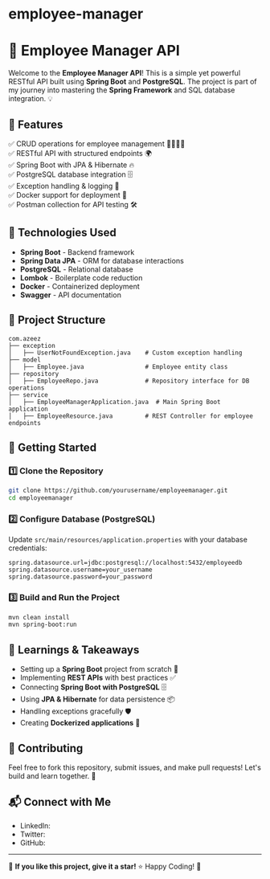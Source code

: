 # employee-manager
# 🚀 Employee Manager API

Welcome to the **Employee Manager API**! This is a simple yet powerful RESTful API built using **Spring Boot** and **PostgreSQL**. The project is part of my journey into mastering the **Spring Framework** and SQL database integration. 💡

## 📌 Features

✅ CRUD operations for employee management 👨‍💼👩‍💼  
✅ RESTful API with structured endpoints 🌍  
✅ Spring Boot with JPA & Hibernate 🔥  
✅ PostgreSQL database integration 🗄️  
✅ Exception handling & logging 📜  
✅ Docker support for deployment 🐳  
✅ Postman collection for API testing 🛠️  

## 🎯 Technologies Used

- **Spring Boot** - Backend framework
- **Spring Data JPA** - ORM for database interactions
- **PostgreSQL** - Relational database
- **Lombok** - Boilerplate code reduction
- **Docker** - Containerized deployment
- **Swagger** - API documentation

## 📂 Project Structure

```
com.azeez
├── exception
│   ├── UserNotFoundException.java    # Custom exception handling
├── model
│   ├── Employee.java                 # Employee entity class
├── repository
│   ├── EmployeeRepo.java             # Repository interface for DB operations
├── service
│   ├── EmployeeManagerApplication.java  # Main Spring Boot application
│   ├── EmployeeResource.java         # REST Controller for employee endpoints
```

## 🚀 Getting Started

### 1️⃣ Clone the Repository
```sh
git clone https://github.com/yourusername/employeemanager.git
cd employeemanager
```

### 2️⃣ Configure Database (PostgreSQL)
Update `src/main/resources/application.properties` with your database credentials:
```properties
spring.datasource.url=jdbc:postgresql://localhost:5432/employeedb
spring.datasource.username=your_username
spring.datasource.password=your_password
```

### 3️⃣ Build and Run the Project
```sh
mvn clean install
mvn spring-boot:run
```


## 📜 Learnings & Takeaways
- Setting up a **Spring Boot** project from scratch 🔨
- Implementing **REST APIs** with best practices ✅
- Connecting **Spring Boot with PostgreSQL** 🗄️
- Using **JPA & Hibernate** for data persistence 📦
- Handling exceptions gracefully 🛡️
- Creating **Dockerized applications** 🐳

## 🤝 Contributing
Feel free to fork this repository, submit issues, and make pull requests! Let's build and learn together. 🚀

## 📬 Connect with Me
- LinkedIn: 
- Twitter: 
- GitHub: 

---

🌟 **If you like this project, give it a star!** ⭐ Happy Coding! 🚀

